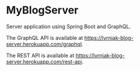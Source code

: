 # MyBlogServer

Server application using Spring Boot and GraphQL.

The GraphQL API is available at https://lvrnjak-blog-server.herokuapp.com/graphql.

The REST API is available at https://lvrnjak-blog-server.herokuapp.com/rest-api.
